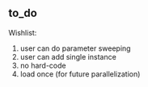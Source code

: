 ## to_do

Wishlist:
1. user can do parameter sweeping
2. user can add single instance
3. no hard-code
4. load once (for future parallelization)

